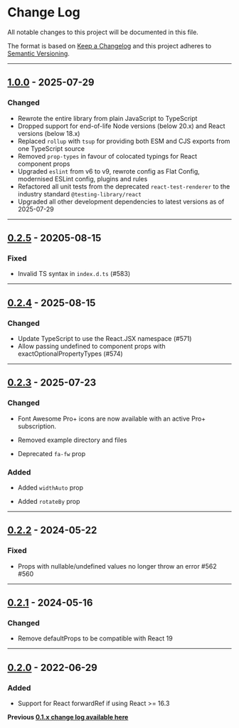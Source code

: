 # Change Log

All notable changes to this project will be documented in this file.

The format is based on [Keep a Changelog](http://keepachangelog.com/) and this project adheres to [Semantic Versioning](http://semver.org/).

---

## [1.0.0](https://github.com/FortAwesome/react-fontawesome/releases/tag/1.0.0) - 2025-07-29

### Changed

- Rewrote the entire library from plain JavaScript to TypeScript
- Dropped support for end-of-life Node versions (below 20.x) and React versions (below 18.x)
- Replaced `rollup` with `tsup` for providing both ESM and CJS exports from one TypeScript source
- Removed `prop-types` in favour of colocated typings for React component props
- Upgraded `eslint` from v6 to v9, rewrote config as Flat Config, modernised ESLint config, plugins and rules
- Refactored all unit tests from the deprecated `react-test-renderer` to the industry standard `@testing-library/react`
- Upgraded all other development dependencies to latest versions as of 2025-07-29

---

## [0.2.5](https://github.com/FortAwesome/react-fontawesome/releases/tag/0.2.5) - 20205-08-15

### Fixed

- Invalid TS syntax in `index.d.ts` (#583)

---

## [0.2.4](https://github.com/FortAwesome/react-fontawesome/releases/tag/0.2.4) - 2025-08-15

### Changed

- Update TypeScript to use the React.JSX namespace (#571)
- Allow passing undefined to component props with exactOptionalPropertyTypes (#574)

---

## [0.2.3](https://github.com/FortAwesome/react-fontawesome/releases/tag/0.2.3) - 2025-07-23

### Changed

- Font Awesome Pro+ icons are now available with an active Pro+ subscription.

- Removed example directory and files

- Deprecated `fa-fw` prop

### Added

- Added `widthAuto` prop

- Added `rotateBy` prop

---

## [0.2.2](https://github.com/FortAwesome/react-fontawesome/releases/tag/0.2.2) - 2024-05-22

### Fixed

- Props with nullable/undefined values no longer throw an error #562 #560

---

## [0.2.1](https://github.com/FortAwesome/react-fontawesome/releases/tag/0.2.1) - 2024-05-16

### Changed

- Remove defaultProps to be compatible with React 19

---

## [0.2.0](https://github.com/FortAwesome/react-fontawesome/releases/tag/0.2.0) - 2022-06-29

### Added

- Support for React forwardRef if using React >= 16.3

**Previous [0.1.x change log available here](https://github.com/FortAwesome/react-fontawesome/blob/0.1.x/CHANGELOG.md)**
